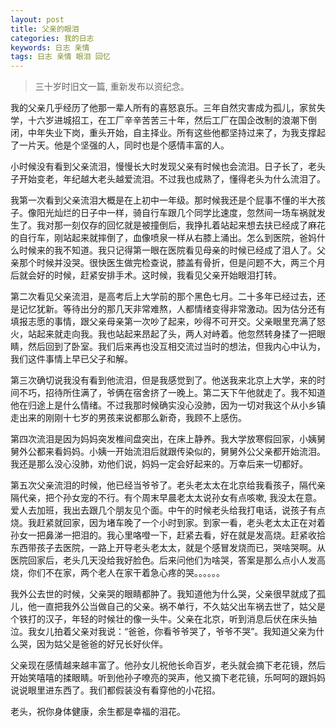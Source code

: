 ```yaml
---
layout: post
title: 父亲的眼泪
categories: 我的日志
keywords: 日志 亲情
tags: 日志 亲情 眼泪 回忆
---
```


> 三十岁时旧文一篇, 重新发布以资纪念。

我的父亲几乎经历了他那一辈人所有的喜怒哀乐。三年自然灾害成为孤儿，家贫失学，十六岁进城招工，在工厂辛辛苦苦三十年，然后工厂在国企改制的浪潮下倒闭，中年失业下岗，重头开始，自主择业。所有这些他都坚持过来了，为我支撑起了一片天。他是个坚强的人，同时也是个感情丰富的人。

小时候没有看到父亲流泪，慢慢长大时发现父亲有时候也会流泪。日子长了，老头子开始变老，年纪越大老头越爱流泪。不过我也成熟了，懂得老头为什么流泪了。

我第一次看到父亲流泪大概是在上初中一年级。那时候我还是个屁事不懂的半大孩子。像阳光灿烂的日子中一样，骑自行车跟几个同学比速度，忽然间一场车祸就发生了。我对那一刻仅存的回忆就是被撞倒后，我挣扎着站起来想去扶已经成了麻花的自行车，刚站起来就摔倒了，血像喷泉一样从右膝上涌出。怎么到医院，爸妈什么时候来的我不知道。我只记得第一眼在医院看见母亲的时候已经成了泪人了。父亲那个时候并没哭。很快医生做完检查说，膝盖有骨折，但是问题不大，两三个月后就会好的时候，赶紧安排手术。这时候，我看见父亲开始眼泪打转。

第二次看见父亲流泪，是高考后上大学前的那个黑色七月。二十多年已经过去，还是记忆犹新。等待出分的那几天非常难熬，人都情绪变得非常激动。因为估分还有填报志愿的事情，跟父亲母亲第一次吵了起来，吵得不可开交。父亲眼里充满了怒火，站起来就走向我。我也站起来昂起了头，两人对峙着。他忽然转身揉了一把眼睛，然后回到了卧室。我们后来再也没互相交流过当时的想法，但我内心中认为，我们这件事情上早已父子和解。

第三次确切说我没有看到他流泪，但是我感觉到了。他送我来北京上大学，来的时间不巧，招待所住满了，爷俩在宿舍挤了一晚上。第二天下午他就走了。我不知道他在归途上是什么情绪。不过我那时候确实没心没肺，因为一切对我这个从小乡镇走出来的刚刚十七岁的男孩来说都那么新奇，我顾不上感伤。

第四次流泪是因为妈妈突发椎间盘突出，在床上静养。我大学放寒假回家，小姨舅舅外公都来看妈妈。小姨一开始流泪后就跟传染似的，舅舅外公父亲都开始流泪。我还是那么没心没肺，劝他们说，妈妈一定会好起来的。万幸后来一切都好。

第五次父亲流泪的时候，他已经当爷爷了。老头老太太在北京给我看孩子，隔代亲隔代亲，把个孙女宠的不行。有个周末早晨老太太说孙女有点咳嗽, 我没太在意。爱人去加班，我出去跟几个朋友见个面。中午的时候老头给我打电话，说孩子有点烧。我赶紧就回家，因为堵车晚了一个小时到家。到家一看，老头老太太正在对着孙女一把鼻涕一把泪的。我心里咯噔一下，赶紧去看，好在就是发高烧。赶紧收拾东西带孩子去医院，一路上开导老头老太太，就是个感冒发烧而已，哭啥哭啊。从医院回家后，老头几天没给我好脸色。后来问他们为啥哭，答案是那么点小人发高烧，你们不在家，两个老人在家干着急心疼的哭。。。。。。

我外公去世的时候，父亲哭的眼睛都肿了。我知道他为什么哭，父亲很早就成了孤儿，他一直把我外公当做自己的父亲。祸不单行，不久姑父出车祸去世了，姑父是个铁打的汉子，年轻的时候壮的像一头牛。父亲在北京，听到消息后伏在床头抽泣。我女儿拍着父亲对我说：“爸爸，你看爷爷哭了，爷爷不哭”。我知道父亲为什么哭，因为姑父是爸爸的好兄长好伙伴。

父亲现在感情越来越丰富了。他孙女儿祝他长命百岁，老头就会摘下老花镜，然后开始笑嘻嘻的揉眼睛。听到他孙子嘹亮的哭声，他又摘下老花镜，乐呵呵的跟妈妈说说眼里进东西了。我们都假装没有看穿他的小花招。

老头，祝你身体健康，余生都是幸福的泪花。